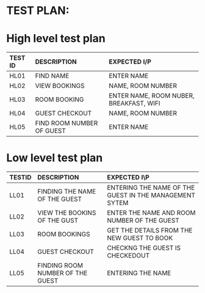# **TEST PLAN**:

# High level test plan

|TEST ID| DESCRIPTION| EXPECTED I/P|
| :-----|:-----------|:------------|
|HL01|FIND NAME|ENTER NAME|
|HL02|VIEW BOOKINGS|NAME, ROOM NUMBER|
|HL03|ROOM BOOKING|ENTER NAME, ROOM NUBER, BREAKFAST, WIFI|
|HL04|GUEST CHECKOUT|NAME, ROOM NUMBER|
|HL05|FIND ROOM NUMBER OF GUEST|ENTER NAME|


# Low level test plan

|TESTID| DESCRIPTION| EXPECTED I\P|
|:-----|:-----------|:------------|
|LL01|FINDING THE NAME OF THE GUEST|ENTERING THE NAME OF THE GUEST IN THE MANAGEMENT SYTEM|
|LL02|VIEW THE BOOKINS OF THE GUST|ENTER THE NAME AND ROOM NUMBER OF THE GUEST|
|LL03|ROOM BOOKINGS|GET THE DETAILS FROM THE NEW GUEST TO BOOK|
|LL04|GUEST CHECKOUT|CHECKNG THE GUEST IS CHECKEDOUT|
|LL05|FINDING ROOM NUMBER OF THE GUEST|ENTERING THE NAME|
